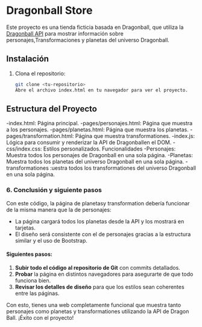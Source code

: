 # Dragonball Store

Este proyecto es una tienda ficticia basada en Dragonball, que utiliza la [Dragonball API](https://web.dragonball-api.com/) para mostrar información sobre personajes,Transformaciones y planetas del universo Dragonball.

## Instalación

1. Clona el repositorio:
   ```bash
   git clone <tu-repositorio>
   Abre el archivo index.html en tu navegador para ver el proyecto.
<h2>Estructura del Proyecto</h2>
-index.html: Página principal.
-pages/personajes.html: Página que muestra a los personajes.
-pages/planetas.html: Página que muestra los planetas.
-pages/transformation.html: Página que muestra  transformationes.
-index.js: Lógica para consumir y renderizar la API de Dragonballen el DOM.
-css/index.css: Estilos personalizados.
Funcionalidades
-Personajes: Muestra todos los personajes de Dragonball en una sola página.
-Planetas: Muestra todos los planetas del universo Dragonball en una sola página.
-transformationes :uestra todos los transformationes del universo Dragonball en una sola página.


### 6. **Conclusión y siguiente pasos**

Con este código, la página de planetasy transformation debería funcionar de la misma manera que la de personajes:

- La página cargará todos los planetas desde la API y los mostrará en tarjetas.
- El diseño será consistente con el de personajes gracias a la estructura similar y el uso de Bootstrap.

#### Siguientes pasos:

1. **Subir todo el código al repositorio de Git** con commits detallados.
2. **Probar** la página en distintos navegadores para asegurarte de que todo funciona bien.
3. **Revisar los detalles de diseño** para que los estilos sean coherentes entre las páginas.

Con esto, tienes una web completamente funcional que muestra tanto personajes como planetas y transformationes utilizando la API de Dragon Ball. ¡Éxito con el proyecto!

